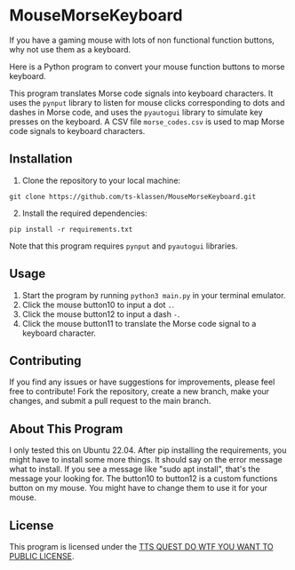 # MouseMorseKeyboard

If you have a gaming mouse with lots of non functional function buttons, why not use them as a keyboard.

Here is a Python program to convert your mouse function buttons to morse keyboard.

This program translates Morse code signals into keyboard characters. It uses the `pynput` library to listen for mouse clicks corresponding to dots and dashes in Morse code, and uses the `pyautogui` library to simulate key presses on the keyboard. A CSV file `morse_codes.csv` is used to map Morse code signals to keyboard characters.

## Installation

1. Clone the repository to your local machine:
```
git clone https://github.com/ts-klassen/MouseMorseKeyboard.git
```
2. Install the required dependencies:
```
pip install -r requirements.txt
```
Note that this program requires `pynput` and `pyautogui` libraries. 

## Usage

1. Start the program by running `python3 main.py` in your terminal emulator.
2. Click the mouse button10 to input a dot `.`.
3. Click the mouse button12 to input a dash `-`.
4. Click the mouse button11 to translate the Morse code signal to a keyboard character.

## Contributing

If you find any issues or have suggestions for improvements, please feel free to contribute! Fork the repository, create a new branch, make your changes, and submit a pull request to the main branch.

## About This Program

I only tested this on Ubuntu 22.04. After pip installing the requirements, you might have to install some more things. It should say on the error message what to install. If you see a message like "sudo apt install", that's the message your looking for.
The button10 to button12 is a custom functions button on my mouse. You might have to change them to use it for your mouse.

## License

This program is licensed under the [TTS QUEST DO WTF YOU WANT TO PUBLIC LICENSE](/LICENSE).

